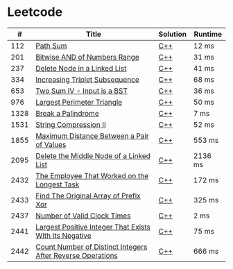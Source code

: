 # Leetcode

| # | Title | Solution | Runtime |
|---| ----- | -------- | ------- |
|112|[ Path Sum](https://leetcode.com/problems/path-sum/)|[C++](./solutions/112.%20Path%20Sum.cpp)|12 ms|
|201|[ Bitwise AND of Numbers Range](https://leetcode.com/problems/bitwise-and-of-numbers-range/)|[C++](./solutions/201.%20Bitwise%20AND%20of%20Numbers%20Range.cpp)|31 ms|
|237|[ Delete Node in a Linked List](https://leetcode.com/problems/delete-node-in-a-linked-list/)|[C++](./solutions/237.%20Delete%20Node%20in%20a%20Linked%20List.cpp)|41 ms|
|334|[ Increasing Triplet Subsequence](https://leetcode.com/problems/increasing-triplet-subsequence/)|[C++](./solutions/334.%20Increasing%20Triplet%20Subsequence.cpp)|68 ms|
|653|[ Two Sum IV - Input is a BST](https://leetcode.com/problems/two-sum-iv-input-is-a-bst/)|[C++](./solutions/653.%20Two%20Sum%20IV%20-%20Input%20is%20a%20BST.cpp)|36 ms|
|976|[ Largest Perimeter Triangle](https://leetcode.com/problems/largest-perimeter-triangle/)|[C++](./solutions/976.%20Largest%20Perimeter%20Triangle.cpp)|50 ms|
|1328|[ Break a Palindrome](https://leetcode.com/problems/break-a-palindrome/)|[C++](./solutions/1328.%20Break%20a%20Palindrome.cpp)|7 ms|
|1531|[ String Compression II](https://leetcode.com/problems/string-compression-ii/)|[C++](./solutions/1531.%20String%20Compression%20II.cpp)|52 ms|
|1855|[ Maximum Distance Between a Pair of Values](https://leetcode.com/problems/maximum-distance-between-a-pair-of-values/)|[C++](./solutions/1855.%20Maximum%20Distance%20Between%20a%20Pair%20of%20Values.cpp)|553 ms|
|2095|[ Delete the Middle Node of a Linked List](https://leetcode.com/problems/delete-the-middle-node-of-a-linked-list/)|[C++](./solutions/2095.%20Delete%20the%20Middle%20Node%20of%20a%20Linked%20List.cpp)|2136 ms|
|2432|[ The Employee That Worked on the Longest Task](https://leetcode.com/problems/the-employee-that-worked-on-the-longest-task/)|[C++](./solutions/2432.%20The%20Employee%20That%20Worked%20on%20the%20Longest%20Task.cpp)|172 ms|
|2433|[ Find The Original Array of Prefix Xor](https://leetcode.com/problems/find-the-original-array-of-prefix-xor/)|[C++](./solutions/2433.%20Find%20The%20Original%20Array%20of%20Prefix%20Xor.cpp)|325 ms|
|2437|[ Number of Valid Clock Times](https://leetcode.com/problems/number-of-valid-clock-times/)|[C++](./solutions/2437.%20Number%20of%20Valid%20Clock%20Times.cpp)|2 ms|
|2441|[ Largest Positive Integer That Exists With Its Negative](https://leetcode.com/problems/largest-positive-integer-that-exists-with-its-negative/)|[C++](./solutions/2441.%20Largest%20Positive%20Integer%20That%20Exists%20With%20Its%20Negative.cpp)|75 ms|
|2442|[ Count Number of Distinct Integers After Reverse Operations](https://leetcode.com/problems/count-number-of-distinct-integers-after-reverse-operations/)|[C++](./solutions/2442.%20Count%20Number%20of%20Distinct%20Integers%20After%20Reverse%20Operations.cpp)|666 ms|
